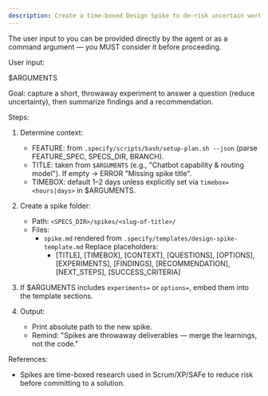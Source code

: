 ```yaml
---
description: Create a time-boxed Design Spike to de-risk uncertain work before implementation.
---
```


The user input to you can be provided directly by the agent or as a command argument — you MUST consider it before proceeding.

User input:

$ARGUMENTS

Goal: capture a short, throwaway experiment to answer a question (reduce uncertainty), then summarize findings and a recommendation.

Steps:

1) Determine context:
   - FEATURE: from `.specify/scripts/bash/setup-plan.sh --json` (parse FEATURE_SPEC, SPECS_DIR, BRANCH).
   - TITLE: taken from `$ARGUMENTS` (e.g., "Chatbot capability & routing model"). If empty → ERROR "Missing spike title".
   - TIMEBOX: default 1–2 days unless explicitly set via `timebox=<hours|days>` in $ARGUMENTS.

2) Create a spike folder:
   - Path: `<SPECS_DIR>/spikes/<slug-of-title>/`
   - Files:
     * `spike.md` rendered from `.specify/templates/design-spike-template.md`
       Replace placeholders:
       - [TITLE], [TIMEBOX], [CONTEXT], [QUESTIONS], [OPTIONS], [EXPERIMENTS], [FINDINGS], [RECOMMENDATION], [NEXT_STEPS], [SUCCESS_CRITERIA]

3) If $ARGUMENTS includes `experiments=` or `options=`, embed them into the template sections.

4) Output:
   - Print absolute path to the new spike.
   - Remind: "Spikes are throwaway deliverables — merge the learnings, not the code."

References:
- Spikes are time-boxed research used in Scrum/XP/SAFe to reduce risk before committing to a solution. 
